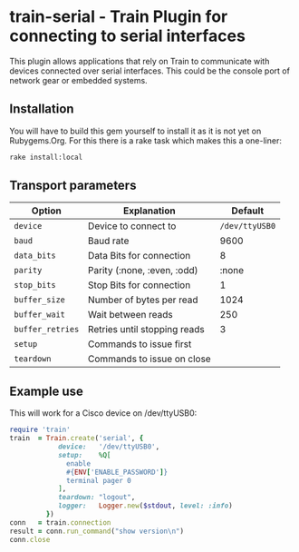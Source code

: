 # train-serial - Train Plugin for connecting to serial interfaces

This plugin allows applications that rely on Train to communicate with devices connected over serial interfaces. This could be the console port of network gear or embedded systems.

## Installation

You will have to build this gem yourself to install it as it is not yet on Rubygems.Org. For this there is a rake task which makes this a one-liner:

```bash
rake install:local
```

## Transport parameters

| Option           | Explanation                  | Default        |
| ---------------- | ---------------------------- | -------------- |
| `device`         | Device to connect to         | `/dev/ttyUSB0` |
| `baud`           | Baud rate                    | 9600           |
| `data_bits`      | Data Bits for connection     | 8              |
| `parity`         | Parity (:none, :even, :odd)  | :none          |
| `stop_bits`      | Stop Bits for connection     | 1              |
| `buffer_size`    | Number of bytes per read     | 1024           |
| `buffer_wait`    | Wait between reads           | 250            |
| `buffer_retries` | Retries until stopping reads | 3              |
| `setup`          | Commands to issue first      |                |
| `teardown`       | Commands to issue on close   |                |

## Example use

This will work for a Cisco device on /dev/ttyUSB0:
```ruby
require 'train'
train  = Train.create('serial', {
            device:   '/dev/ttyUSB0',
            setup:    %Q[
              enable
              #{ENV['ENABLE_PASSWORD']}
              terminal pager 0
            ],
            teardown: "logout",
            logger:   Logger.new($stdout, level: :info)
         })
conn   = train.connection
result = conn.run_command("show version\n")
conn.close
```
